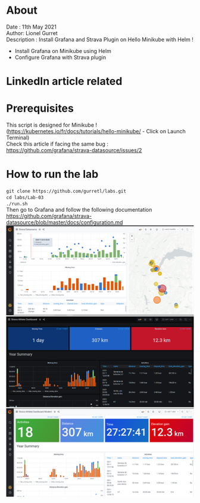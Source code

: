 # About
Date : 11th May 2021  
Author: Lionel Gurret  
Description : Install Grafana and Strava Plugin on Hello Minikube with Helm !  
* Install Grafana on Minikube using Helm
* Configure Grafana with Strava plugin
# LinkedIn article related
# Prerequisites
This script is designed for Minikube !  
(https://kubernetes.io/fr/docs/tutorials/hello-minikube/ - Click on Launch Terminal)  
Check this article if facing the same bug : https://github.com/grafana/strava-datasource/issues/2
# How to run the lab
`git clone https://github.com/gurretl/labs.git`  
`cd labs/Lab-03`  
`./run.sh`  
Then go to Grafana and follow the following documentation https://github.com/grafana/strava-datasource/blob/master/docs/configuration.md
<img src="images/1.png" width="800" >  
<img src="images/2.png" width="800" > 
<img src="images/3.png" width="800" >  

